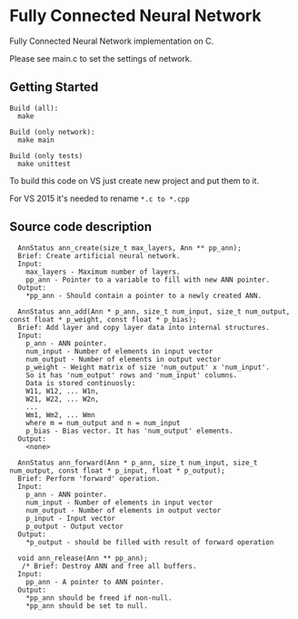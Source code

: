 # Fully Connected Neural Network

Fully Connected Neural Network implementation on C.

Please see main.c to set the settings of network.

## Getting Started

```
Build (all):
  make
  
Build (only network):
  make main
  
Build (only tests)
  make unittest
```

To build this code on VS just create new project and put them to it.

For VS 2015 it's needed to rename `*.c to *.cpp`

## Source code description

```
  AnnStatus ann_create(size_t max_layers, Ann ** pp_ann);
  Brief: Create artificial neural network.
  Input:
    max_layers - Maximum number of layers.
    pp_ann - Pointer to a variable to fill with new ANN pointer.
  Output:
    *pp_ann - Should contain a pointer to a newly created ANN.
  
  AnnStatus ann_add(Ann * p_ann, size_t num_input, size_t num_output, const float * p_weight, const float * p_bias);
  Brief: Add layer and copy layer data into internal structures.
  Input:
    p_ann - ANN pointer.
    num_input - Number of elements in input vector
    num_output - Number of elements in output vector
    p_weight - Weight matrix of size 'num_output' x 'num_input'.
    So it has 'num_output' rows and 'num_input' columns.
    Data is stored continuosly:
    W11, W12, ... W1n,
    W21, W22, ... W2n,
    ...
    Wm1, Wm2, ... Wmn
    where m = num_output and n = num_input
    p_bias - Bias vector. It has 'num_output' elements.
  Output:
    <none>

  AnnStatus ann_forward(Ann * p_ann, size_t num_input, size_t num_output, const float * p_input, float * p_output);
  Brief: Perform 'forward' operation.
  Input:
    p_ann - ANN pointer.
    num_input - Number of elements in input vector
    num_output - Number of elements in output vector
    p_input - Input vector
    p_output - Output vector
  Output:
    *p_output - should be filled with result of forward operation

  void ann_release(Ann ** pp_ann);
   /* Brief: Destroy ANN and free all buffers.
  Input:
    pp_ann - A pointer to ANN pointer.
  Output:
    *pp_ann should be freed if non-null.
    *pp_ann should be set to null.
```
